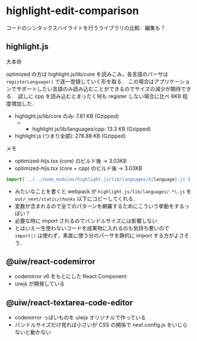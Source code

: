 # highlight-edit-comparison

コードのシンタックスハイライトを行うライブラリの比較．編集も？

## highlight.js

大本命

optimized の方は highlight.js/lib/core を読みこみ，各言語のパーサは `registerLanguage()` で逐一登録していく形を取る．
この場合はアプリケーションでサポートしたい言語のみ読み込むことができるのでサイズの減少が期待できる．
試しに cpp を読み込むとまったく何も register しない場合に比べ 6KB 程度増加した．
- highlight.js/lib/core のみ: 7.61 KB (Gzipped)
  - + highlight.js/lib/languages/cpp: 13.3 KB (Gzipped)
- highlight.js (つまり全部): 278.88 KB (Gzipped)

メモ
- optimized-hljs.tsx (core) のビルド後 -> 3.03KB
- optimized-hljs.tsx (core + cpp) のビルド後 -> 3.03KB

```js
import(`../../node_modules/highlight.js/lib/languages/${language}.js`)
```

- みたいなことを書くと webpack が `highlight.js/lib/languages/.*\.js` を`out/_next/static/chunks` 以下にコピーしてくれる．
- 変数が含まれるので全てのパターンを網羅するためにこういう挙動をするっぽい？
- 必要な時に import されるのでバンドルサイズには影響しない
- とはいえ一生使わないコードを成果物に入れるのも気持ち悪いので `import()` は使わず，素直に使う分のパーサを静的に import する方がよさそう．

## @uiw/react-codemirror
- codemirror v6 をもとにした React Component
- uiwjs が開発している

## @uiw/react-textarea-code-editor
- codemirror っぽいものを uiwjs オリジナルで作っている
- バンドルサイズだけ見れば小さいが CSS の関係で next.config.js をいじらないと動かない
